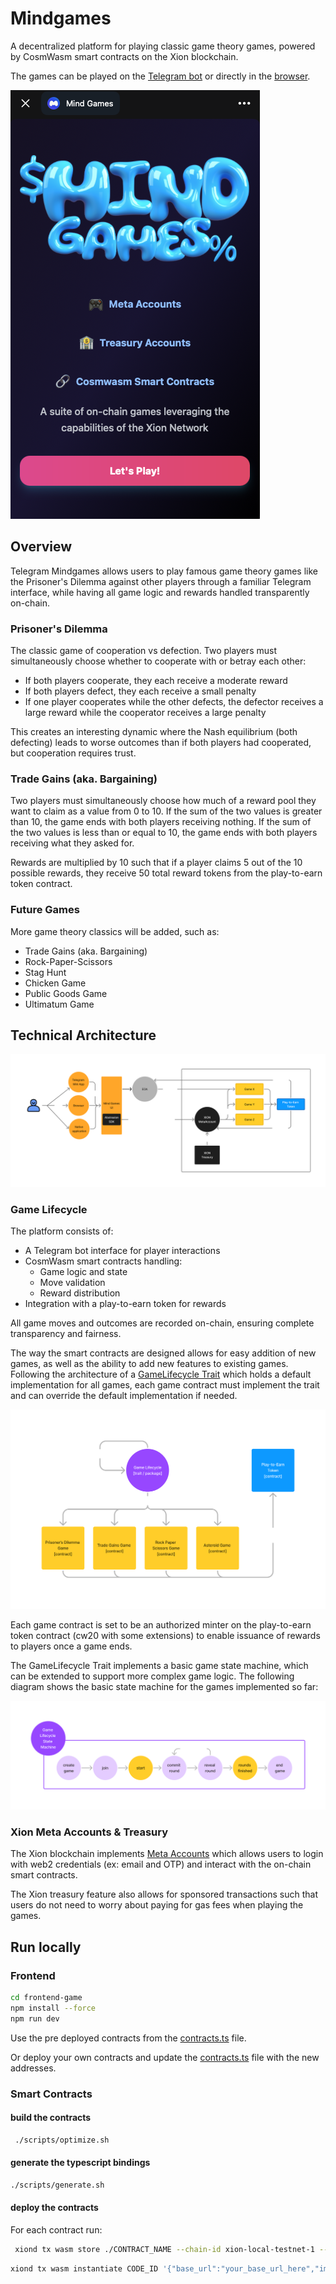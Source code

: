 # Mindgames

A decentralized platform for playing classic game theory games, powered by CosmWasm smart contracts on the Xion blockchain.

The games can be played on the [Telegram bot](https://t.me/MindsetLabsBot) or directly in the [browser](https://mindgames.vercel.app/tg-app).

![](./assets/landing-page.png)

## Overview

Telegram Mindgames allows users to play famous game theory games like the Prisoner's Dilemma against other players through a familiar Telegram interface, while having all game logic and rewards handled transparently on-chain.

### Prisoner's Dilemma

The classic game of cooperation vs defection. Two players must simultaneously choose whether to cooperate with or betray each other:

- If both players cooperate, they each receive a moderate reward
- If both players defect, they each receive a small penalty
- If one player cooperates while the other defects, the defector receives a large reward while the cooperator receives a large penalty

This creates an interesting dynamic where the Nash equilibrium (both defecting) leads to worse outcomes than if both players had cooperated, but cooperation requires trust.

### Trade Gains (aka. Bargaining)

Two players must simultaneously choose how much of a reward pool they want to claim as a value from 0 to 10. If the sum of the two values is greater than 10, the game ends with both players receiving nothing. If the sum of the two values is less than or equal to 10, the game ends with both players receiving what they asked for.

Rewards are multiplied by 10 such that if a player claims 5 out of the 10 possible rewards, they receive 50 total reward tokens from the play-to-earn token contract.

### Future Games

More game theory classics will be added, such as:

- Trade Gains (aka. Bargaining)
- Rock-Paper-Scissors
- Stag Hunt
- Chicken Game
- Public Goods Game
- Ultimatum Game

## Technical Architecture

![](./images/architecture.png)

### Game Lifecycle

The platform consists of:

- A Telegram bot interface for player interactions
- CosmWasm smart contracts handling:
  - Game logic and state
  - Move validation
  - Reward distribution
- Integration with a play-to-earn token for rewards

All game moves and outcomes are recorded on-chain, ensuring complete transparency and fairness.

The way the smart contracts are designed allows for easy addition of new games, as well as the ability to add new features to existing games. Following the architecture of a [GameLifecycle Trait](https://github.com/MindsetLabs/cw-game-lifecycle/src/lifecycle.rs) which holds a default implementation for all games, each game contract must implement the trait and can override the default implementation if needed.

![](./images/games.png)

Each game contract is set to be an authorized minter on the play-to-earn token contract (cw20 with some extensions) to enable issuance of rewards to players once a game ends.

The GameLifecycle Trait implements a basic game state machine, which can be extended to support more complex game logic. The following diagram shows the basic state machine for the games implemented so far:

![](./images/lifecycle.png)

### Xion Meta Accounts & Treasury

The Xion blockchain implements [Meta Accounts](https://docs.burnt.com/xion/developers/learn/xions-meta-accounts) which allows users to login with web2 credentials (ex: email and OTP) and interact with the on-chain smart contracts.

The Xion treasury feature also allows for sponsored transactions such that users do not need to worry about paying for gas fees when playing the games.


## Run locally

### Frontend

```bash
cd frontend-game
npm install --force
npm run dev
```

Use the pre deployed contracts from the [contracts.ts](./frontend-game/src/constants/contracts.ts) file.

Or deploy your own contracts and update the [contracts.ts](./frontend-game/src/constants/contracts.ts) file with the new addresses.

### Smart Contracts

#### build the contracts

```bash
 ./scripts/optimize.sh
```

#### generate the typescript bindings

```bash
./scripts/generate.sh
```

#### deploy the contracts

For each contract run:

```bash
 xiond tx wasm store ./CONTRACT_NAME --chain-id xion-local-testnet-1 --gas-adjustment 1.3 --gas-prices 0.001uxion --gas auto --chain-id xion-testnet-1 --node https://rpc.xion-testnet-1.burnt.com:443 --from YOUR_ADDRESS
```

```bash
xiond tx wasm instantiate CODE_ID '{"base_url":"your_base_url_here","image_url":"your_image_url_here","token_contract": P2E_TOKEN_CONTRACT}' --label "contract_name" --gas-prices 0.025uxion --gas auto --gas-adjustment 1.3 -b block -y --no-admin --node https://rpc.xion-testnet-1.burnt.com:443 --chain-id xion-testnet-1 --from YOUR_ADDRESS
```
